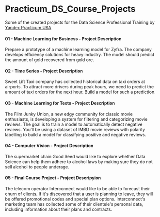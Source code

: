 # Practicum_DS_Course_Projects

Some of the created projects for the Data Science Professional Training by [Yandex Practicum USA](https://practicum.com/) 


#### 01 - Machine Learning for Business - Project Description

Prepare a prototype of a machine learning model for Zyfra. The company develops efficiency solutions for heavy industry. The model should predict the amount of gold recovered from gold ore.

#### 02 - Time Series - Project Description

Sweet Lift Taxi company has collected historical data on taxi orders at airports. To attract more drivers during peak hours, we need to predict the amount of taxi orders for the next hour. Build a model for such a prediction.

#### 03 - Machine Learning for Texts - Project Description

The Film Junky Union, a new edgy community for classic movie enthusiasts, is developing a system for filtering and categorizing movie reviews. The goal is to train a model to automatically detect negative reviews. You'll be using a dataset of IMBD movie reviews with polarity labelling to build a model for classifying positive and negative reviews. 

#### 04 - Computer Vision - Project Description

The supermarket chain Good Seed would like to explore whether Data Science can help them adhere to alcohol laws by making sure they do not sell alcohol to people underage.

#### 05 - Final Course Project - Project Descripyion

The telecom operator Interconnect would like to be able to forecast their churn of clients. If it's discovered that a user is planning to leave, they will be offered promotional codes and special plan options. Interconnect's marketing team has collected some of their clientele's personal data, including information about their plans and contracts.
